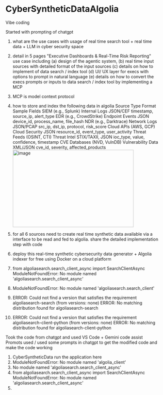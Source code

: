 # CyberSyntheticDataAlgolia

Vibe coding 

Started with prompting of chatgpt
1. what are the use cases with usage of real time search tool + real time data + LLM in cyber security space
2. detail in 5 pages "Executive Dashboards & Real-Time Risk Reporting" use case including (a) design of the agentic system, (b) real time input sources with detailed format of the input sources (c) details on how to implement of data search / index tool (d) UI/ UX layer for execs with options to prompt in natural language (e) details on how to convert the execs prompts or inputs to data search / index tool by implementing a MCP
3. MCP is model context protocol
4. how to store and index the following data in algolia Source	Type	Format	Sample Fields
SIEM (e.g., Splunk)	Internal Logs	JSON/CEF	timestamp, source_ip, alert_type
EDR (e.g., CrowdStrike)	Endpoint Events	JSON	device_id, process_name, file_hash
NDR (e.g., Darktrace)	Network Logs	JSON/PCAP	src_ip, dst_ip, protocol, risk_score
Cloud APIs (AWS, GCP)	Cloud Security	JSON	resource_id, event_type, user_activity
Threat Feeds (OSINT, CTI)	Threat Intel	STIX/TAXII, JSON	ioc_type, value, confidence, timestamp
CVE Databases (NVD, VulnDB)	Vulnerability Data	XML/JSON	cve_id, severity, affected_products<img width="398" height="254" alt="image" src="https://github.com/user-attachments/assets/f7ed2a16-0f2e-47f3-9d75-fcfb976f82bf" />

5. for all 6 sources need to create real time synthetic data available via a  interface to be read and fed to algolia. share the detailed implementation step with code
6. deploy this real-time synthetic cybersecurity data generator + Algolia indexer for free using Docker on a cloud platform
7. from algoliasearch.search_client_async import SearchClientAsync ModuleNotFoundError: No module named 'algoliasearch.search_client_async'
8. ModuleNotFoundError: No module named 'algoliasearch.search_client'
9. ERROR: Could not find a version that satisfies the requirement algoliasearch-search (from versions: none) ERROR: No matching distribution found for algoliasearch-search
10. ERROR: Could not find a version that satisfies the requirement algoliasearch-client-python (from versions: none) ERROR: No matching distribution found for algoliasearch-client-python

Took the code from chatgpt and used VS Code + Gemini code assist
Promots used / used some prompts in chatgpt to get the modified code and make the code working
1. CyberSyntheticData run the application here
2. ModuleNotFoundError: No module named 'algolia_client'
3. No module named 'algoliasearch.search_client_async'
4. from algoliasearch.search_client_async import SearchClientAsync ModuleNotFoundError: No module named 'algoliasearch.search_client_async'
5. 
